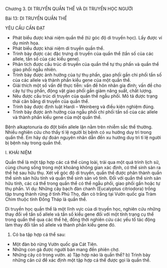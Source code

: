 Chương 3. DI TRUYỀN QUẦN THỂ VÀ DI TRUYỀN HỌC NGƯỜI

Bài 13: DI TRUYỀN QUẦN THỂ

YÊU CẦU CẦN ĐẠT
- Phát biểu được khái niệm quần thể (từ góc độ di truyền học). Lấy được ví dụ minh họa.
- Phát biểu được khái niệm di truyền quần thể.
- Trình bày được các đặc trưng di truyền của quần thể (tần số của các allele, tần số của các kiểu gene).
- Phân tích được cấu trúc di truyền của quần thể tự thụ phấn và quần thể giao phối ngẫu nhiên.
- Trình bày được ảnh hưởng của tự thụ phấn, giao phối gần chi phối tần số của các allele và thành phần kiểu gene của một quần thể.
- Giải thích một số vấn đề thực tiễn: vấn đề hôn nhân gia đình; vấn đề cho cây tự thụ phấn, động vật giao phối gần giảm năng suất, chất lượng.
- Nêu được cấu trúc di truyền của quần thể ngẫu phối. Mô tả được trạng thái cân bằng di truyền của quần thể.
- Trình bày được định luật Hardi – Weinberg và điều kiện nghiệm đúng.
- Trình bày được ảnh hưởng của ngẫu phối chi phối tần số của các allele và thành phần kiểu gene của một quần thể.

Bệnh alkaptonuria do đột biến allele lặn nằm trên nhiễm sắc thể thường. Nhiều nghiên cứu cho thấy tỉ lệ người bị bệnh có xu hướng duy trì trong quần thể. Em hãy dự đoán nguyên nhân dẫn đến xu hướng duy trì tỉ lệ người bị bệnh này trong quần thể.

I. KHÁI NIỆM

Quần thể là một tập hợp các cá thể cùng loài, trải qua một quá trình lịch sử, cùng chung sống trong một khoảng không gian xác định, có thể sinh sản ra thế hệ sau hữu thụ. Xét về góc độ di truyền, quần thể được phân thành quần thể sinh sản hữu tính và quần thể sinh sản vô tính. Đối với quần thể sinh sản hữu tính, các cá thể trong quần thể có thể ngẫu phối, giao phối gần hoặc tự thụ phấn. Ví dụ: Những cây bạch đàn chanh (Eucalyptus citriodora) trồng tập trung thành rừng ở tỉnh Phú Thọ, đàn cò trắng tại Vườn quốc gia Tràm Chim thuộc tỉnh Đồng Tháp là quần thể.

Di truyền học quần thể là một lĩnh vực của di truyền học, nghiên cứu những thay đổi về tần số allele và tần số kiểu gene đối với một tính trạng cụ thể trong quần thể qua các thế hệ, đồng thời nghiên cứu các yếu tố tác động làm thay đổi tần số allele và thành phần kiểu gene đó.

1. Có ba tập hợp cá thể sau:
- Một đàn bò rừng Vườn quốc gia Cát Tiên.
- Những con gà được người bán mang đến phiên chợ.
- Những cây cỏ trong vườn.
a) Tập hợp nào là quần thể?
b) Trình bày những căn cứ để xác định một tập hợp cá thể được gọi là quần thể.